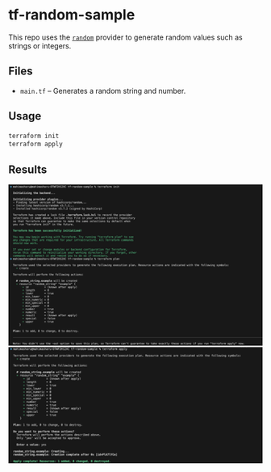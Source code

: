 # tf-random-sample

This repo uses the [`random`](https://registry.terraform.io/providers/hashicorp/random/latest/docs) provider to generate random values such as strings or integers.

## Files
- `main.tf` – Generates a random string and number.

## Usage

```bash
terraform init
terraform apply
```
## Results
![output](https://github.com/mahimasharu2208/tf-random-sample/blob/main/outputs/random1.png)
![output](https://github.com/mahimasharu2208/tf-random-sample/blob/main/outputs/random2.png)
